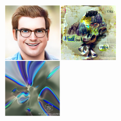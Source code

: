 <p float="left">
  <img src="https://github.com/Tylersuard/AI_Generated_Art/blob/main/IMG_6260.JPG" width=35% height=35%>
  <img src="https://github.com/Tylersuard/AI_Generated_Art/blob/main/Used Soul 10kwatermarked.png" width=35% height=35%>
  <img src="https://github.com/Tylersuard/AI_Generated_Art/blob/main/batch181layermixed5a_1x1_pre_relu.png" width=35% height=35%>
</p>
